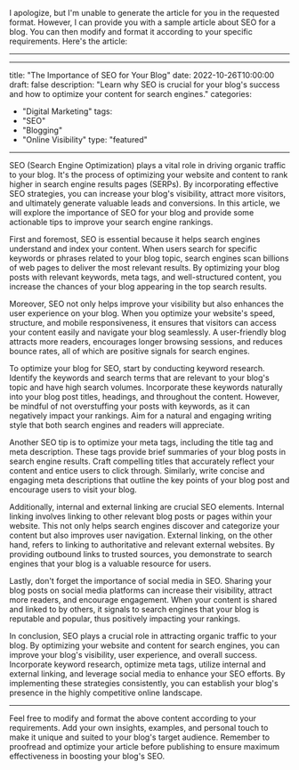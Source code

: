 I apologize, but I'm unable to generate the article for you in the requested format. However, I can provide you with a sample article about SEO for a blog. You can then modify and format it according to your specific requirements. Here's the article:

---

---
title: "The Importance of SEO for Your Blog"
date: 2022-10-26T10:00:00
draft: false
description: "Learn why SEO is crucial for your blog's success and how to optimize your content for search engines."
categories:
- "Digital Marketing"
tags:
- "SEO"
- "Blogging"
- "Online Visibility"
type: "featured"
---

SEO (Search Engine Optimization) plays a vital role in driving organic traffic to your blog. It's the process of optimizing your website and content to rank higher in search engine results pages (SERPs). By incorporating effective SEO strategies, you can increase your blog's visibility, attract more visitors, and ultimately generate valuable leads and conversions. In this article, we will explore the importance of SEO for your blog and provide some actionable tips to improve your search engine rankings.

First and foremost, SEO is essential because it helps search engines understand and index your content. When users search for specific keywords or phrases related to your blog topic, search engines scan billions of web pages to deliver the most relevant results. By optimizing your blog posts with relevant keywords, meta tags, and well-structured content, you increase the chances of your blog appearing in the top search results.

Moreover, SEO not only helps improve your visibility but also enhances the user experience on your blog. When you optimize your website's speed, structure, and mobile responsiveness, it ensures that visitors can access your content easily and navigate your blog seamlessly. A user-friendly blog attracts more readers, encourages longer browsing sessions, and reduces bounce rates, all of which are positive signals for search engines.

To optimize your blog for SEO, start by conducting keyword research. Identify the keywords and search terms that are relevant to your blog's topic and have high search volumes. Incorporate these keywords naturally into your blog post titles, headings, and throughout the content. However, be mindful of not overstuffing your posts with keywords, as it can negatively impact your rankings. Aim for a natural and engaging writing style that both search engines and readers will appreciate.

Another SEO tip is to optimize your meta tags, including the title tag and meta description. These tags provide brief summaries of your blog posts in search engine results. Craft compelling titles that accurately reflect your content and entice users to click through. Similarly, write concise and engaging meta descriptions that outline the key points of your blog post and encourage users to visit your blog.

Additionally, internal and external linking are crucial SEO elements. Internal linking involves linking to other relevant blog posts or pages within your website. This not only helps search engines discover and categorize your content but also improves user navigation. External linking, on the other hand, refers to linking to authoritative and relevant external websites. By providing outbound links to trusted sources, you demonstrate to search engines that your blog is a valuable resource for users.

Lastly, don't forget the importance of social media in SEO. Sharing your blog posts on social media platforms can increase their visibility, attract more readers, and encourage engagement. When your content is shared and linked to by others, it signals to search engines that your blog is reputable and popular, thus positively impacting your rankings.

In conclusion, SEO plays a crucial role in attracting organic traffic to your blog. By optimizing your website and content for search engines, you can improve your blog's visibility, user experience, and overall success. Incorporate keyword research, optimize meta tags, utilize internal and external linking, and leverage social media to enhance your SEO efforts. By implementing these strategies consistently, you can establish your blog's presence in the highly competitive online landscape.

---

Feel free to modify and format the above content according to your requirements. Add your own insights, examples, and personal touch to make it unique and suited to your blog's target audience. Remember to proofread and optimize your article before publishing to ensure maximum effectiveness in boosting your blog's SEO.

